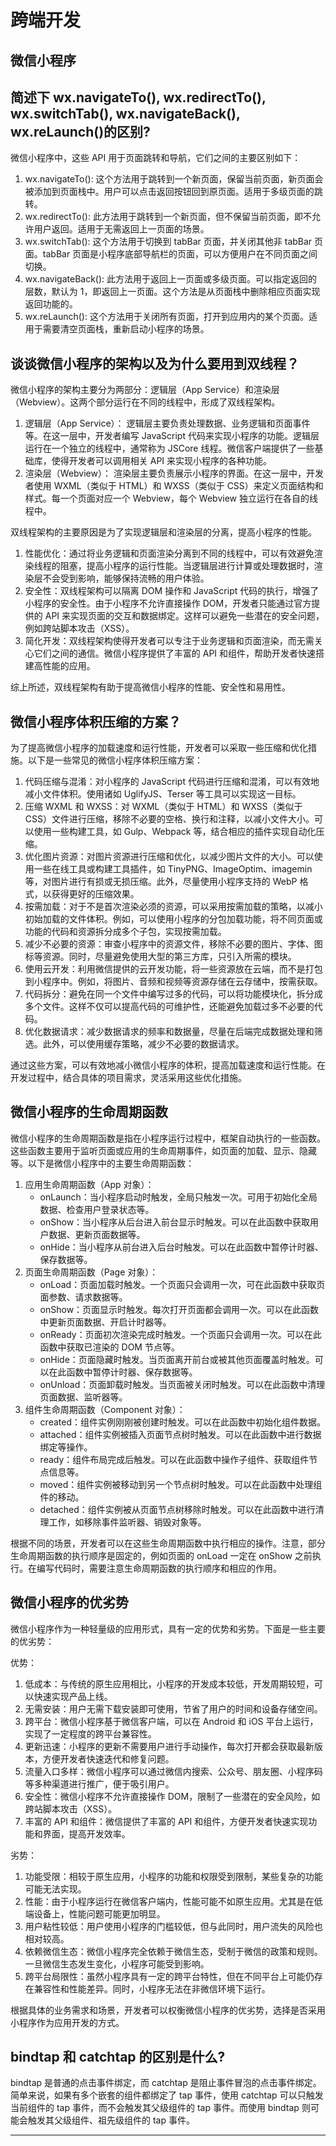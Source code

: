 # 跨端开发

## 微信小程序

## 简述下 wx.navigateTo(), wx.redirectTo(), wx.switchTab(), wx.navigateBack(), wx.reLaunch()的区别?

微信小程序中，这些 API 用于页面跳转和导航，它们之间的主要区别如下：

1. wx.navigateTo(): 这个方法用于跳转到一个新页面，保留当前页面，新页面会被添加到页面栈中。用户可以点击返回按钮回到原页面。适用于多级页面的跳转。
2. wx.redirectTo(): 此方法用于跳转到一个新页面，但不保留当前页面，即不允许用户返回。适用于无需返回上一页面的场景。
3. wx.switchTab(): 这个方法用于切换到 tabBar 页面，并关闭其他非 tabBar 页面。tabBar 页面是小程序底部导航栏的页面，可以方便用户在不同页面之间切换。
4. wx.navigateBack(): 此方法用于返回上一页面或多级页面。可以指定返回的层数，默认为 1，即返回上一页面。这个方法是从页面栈中删除相应页面实现返回功能的。
5. wx.reLaunch(): 这个方法用于关闭所有页面，打开到应用内的某个页面。适用于需要清空页面栈，重新启动小程序的场景。

## 谈谈微信小程序的架构以及为什么要用到双线程？

微信小程序的架构主要分为两部分：逻辑层（App Service）和渲染层（Webview）。这两个部分运行在不同的线程中，形成了双线程架构。

1. 逻辑层（App Service）： 逻辑层主要负责处理数据、业务逻辑和页面事件等。在这一层中，开发者编写 JavaScript 代码来实现小程序的功能。逻辑层运行在一个独立的线程中，通常称为 JSCore 线程。微信客户端提供了一些基础库，使得开发者可以调用相关 API 来实现小程序的各种功能。
2. 渲染层（Webview）： 渲染层主要负责展示小程序的界面。在这一层中，开发者使用 WXML（类似于 HTML）和 WXSS（类似于 CSS）来定义页面结构和样式。每一个页面对应一个 Webview，每个 Webview 独立运行在各自的线程中。

双线程架构的主要原因是为了实现逻辑层和渲染层的分离，提高小程序的性能。

1. 性能优化：通过将业务逻辑和页面渲染分离到不同的线程中，可以有效避免渲染线程的阻塞，提高小程序的运行性能。当逻辑层进行计算或处理数据时，渲染层不会受到影响，能够保持流畅的用户体验。
2. 安全性：双线程架构可以隔离 DOM 操作和 JavaScript 代码的执行，增强了小程序的安全性。由于小程序不允许直接操作 DOM，开发者只能通过官方提供的 API 来实现页面的交互和数据绑定。这样可以避免一些潜在的安全问题，例如跨站脚本攻击（XSS）。
3. 简化开发：双线程架构使得开发者可以专注于业务逻辑和页面渲染，而无需关心它们之间的通信。微信小程序提供了丰富的 API 和组件，帮助开发者快速搭建高性能的应用。

综上所述，双线程架构有助于提高微信小程序的性能、安全性和易用性。

## 微信小程序体积压缩的方案？

为了提高微信小程序的加载速度和运行性能，开发者可以采取一些压缩和优化措施。以下是一些常见的微信小程序体积压缩方案：

1. 代码压缩与混淆：对小程序的 JavaScript 代码进行压缩和混淆，可以有效地减小文件体积。使用诸如 UglifyJS、Terser 等工具可以实现这一目标。
2. 压缩 WXML 和 WXSS：对 WXML（类似于 HTML）和 WXSS（类似于 CSS）文件进行压缩，移除不必要的空格、换行和注释，以减小文件大小。可以使用一些构建工具，如 Gulp、Webpack 等，结合相应的插件实现自动化压缩。
3. 优化图片资源：对图片资源进行压缩和优化，以减少图片文件的大小。可以使用一些在线工具或构建工具插件，如 TinyPNG、ImageOptim、imagemin 等，对图片进行有损或无损压缩。此外，尽量使用小程序支持的 WebP 格式，以获得更好的压缩效果。
4. 按需加载：对于不是首次渲染必须的资源，可以采用按需加载的策略，以减小初始加载的文件体积。例如，可以使用小程序的分包加载功能，将不同页面或功能的代码和资源拆分成多个子包，实现按需加载。
5. 减少不必要的资源：审查小程序中的资源文件，移除不必要的图片、字体、图标等资源。同时，尽量避免使用大型的第三方库，只引入所需的模块。
6. 使用云开发：利用微信提供的云开发功能，将一些资源放在云端，而不是打包到小程序中。例如，将图片、音频和视频等资源存储在云存储中，按需获取。
7. 代码拆分：避免在同一个文件中编写过多的代码，可以将功能模块化，拆分成多个文件。这样不仅可以提高代码的可维护性，还能避免加载过多不必要的代码。
8. 优化数据请求：减少数据请求的频率和数据量，尽量在后端完成数据处理和筛选。此外，可以使用缓存策略，减少不必要的数据请求。

通过这些方案，可以有效地减小微信小程序的体积，提高加载速度和运行性能。在开发过程中，结合具体的项目需求，灵活采用这些优化措施。

## 微信小程序的生命周期函数

微信小程序的生命周期函数是指在小程序运行过程中，框架自动执行的一些函数。这些函数主要用于监听页面或应用的生命周期事件，如页面的加载、显示、隐藏等。以下是微信小程序中的主要生命周期函数：

1. 应用生命周期函数（App 对象）：
   - onLaunch：当小程序启动时触发，全局只触发一次。可用于初始化全局数据、检查用户登录状态等。
   - onShow：当小程序从后台进入前台显示时触发。可以在此函数中获取用户数据、更新页面数据等。
   - onHide：当小程序从前台进入后台时触发。可以在此函数中暂停计时器、保存数据等。
2. 页面生命周期函数（Page 对象）：
   - onLoad：页面加载时触发。一个页面只会调用一次，可在此函数中获取页面参数、请求数据等。
   - onShow：页面显示时触发。每次打开页面都会调用一次。可以在此函数中更新页面数据、开启计时器等。
   - onReady：页面初次渲染完成时触发。一个页面只会调用一次。可以在此函数中获取已渲染的 DOM 节点等。
   - onHide：页面隐藏时触发。当页面离开前台或被其他页面覆盖时触发。可以在此函数中暂停计时器、保存数据等。
   - onUnload：页面卸载时触发。当页面被关闭时触发。可以在此函数中清理页面数据、监听器等。
3. 组件生命周期函数（Component 对象）：
   - created：组件实例刚刚被创建时触发。可以在此函数中初始化组件数据。
   - attached：组件实例被插入页面节点树时触发。可以在此函数中进行数据绑定等操作。
   - ready：组件布局完成后触发。可以在此函数中操作子组件、获取组件节点信息等。
   - moved：组件实例被移动到另一个节点树时触发。可以在此函数中处理组件的移动。
   - detached：组件实例被从页面节点树移除时触发。可以在此函数中进行清理工作，如移除事件监听器、销毁对象等。

根据不同的场景，开发者可以在这些生命周期函数中执行相应的操作。注意，部分生命周期函数的执行顺序是固定的，例如页面的 onLoad 一定在 onShow 之前执行。在编写代码时，需要注意生命周期函数的执行顺序和相应的作用。

## 微信小程序的优劣势

微信小程序作为一种轻量级的应用形式，具有一定的优势和劣势。下面是一些主要的优劣势：

优势：

1. 低成本：与传统的原生应用相比，小程序的开发成本较低，开发周期较短，可以快速实现产品上线。
2. 无需安装：用户无需下载安装即可使用，节省了用户的时间和设备存储空间。
3. 跨平台：微信小程序基于微信客户端，可以在 Android 和 iOS 平台上运行，实现了一定程度的跨平台兼容性。
4. 更新迅速：小程序的更新不需要用户进行手动操作，每次打开都会获取最新版本，方便开发者快速迭代和修复问题。
5. 流量入口多样：微信小程序可以通过微信内搜索、公众号、朋友圈、小程序码等多种渠道进行推广，便于吸引用户。
6. 安全性：微信小程序不允许直接操作 DOM，限制了一些潜在的安全风险，如跨站脚本攻击（XSS）。
7. 丰富的 API 和组件：微信提供了丰富的 API 和组件，方便开发者快速实现功能和界面，提高开发效率。

劣势：

1. 功能受限：相较于原生应用，小程序的功能和权限受到限制，某些复杂的功能可能无法实现。
2. 性能：由于小程序运行在微信客户端内，性能可能不如原生应用。尤其是在低端设备上，性能问题可能更加明显。
3. 用户粘性较低：用户使用小程序的门槛较低，但与此同时，用户流失的风险也相对较高。
4. 依赖微信生态：微信小程序完全依赖于微信生态，受制于微信的政策和规则。一旦微信生态发生变化，小程序可能受到影响。
5. 跨平台局限性：虽然小程序具有一定的跨平台特性，但在不同平台上可能仍存在兼容性和性能差异。同时，小程序无法在非微信环境下运行。

根据具体的业务需求和场景，开发者可以权衡微信小程序的优劣势，选择是否采用小程序作为应用开发的方式。

## bindtap 和 catchtap 的区别是什么?

bindtap 是普通的点击事件绑定，而 catchtap 是阻止事件冒泡的点击事件绑定。简单来说，如果有多个嵌套的组件都绑定了 tap 事件，使用 catchtap 可以只触发当前组件的 tap 事件，而不会触发其父级组件的 tap 事件。而使用 bindtap 则可能会触发其父级组件、祖先级组件的 tap 事件。

<hr />
